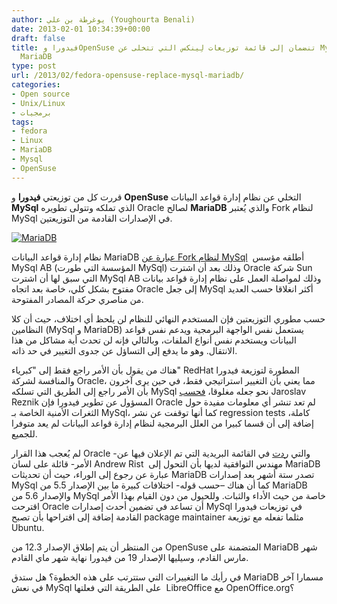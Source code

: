 ```yaml
---
author: يوغرطة بن علي (Youghourta Benali)
date: 2013-02-01 10:34:39+00:00
draft: false
title: فيدورا وOpenSuse تنضمان إلى قائمة توزيعات لِينكس التي تتخلى عن MySql لصالح
  MariaDB
type: post
url: /2013/02/fedora-opensuse-replace-mysql-mariadb/
categories:
- Open source
- Unix/Linux
- برمجيات
tags:
- fedora
- Linux
- MariaDB
- Mysql
- OpenSuse
---
```


قررت كل من توزيعتي **فيدورا** و **OpenSuse** التخلي عن نظام إدارة قواعد البيانات **MySql** الذي تملكه وتتولى تطويره Oracle لصالح **MariaDB** والذي يُعتبر Fork لنظام MySql في الإصدارات القادمة من التوزيعتين.




[![MariaDB](https://www.it-scoop.com/wp-content/uploads/2013/02/MariaDB.png)
](https://www.it-scoop.com/wp-content/uploads/2013/02/MariaDB.png)




نظام إدارة قواعد البيانات MariaDB [عبارة عن Fork لنظام MySql](https://www.it-scoop.com/2010/01/%d8%a5%d8%b7%d9%84%d8%a7%d9%82-mariadb-5-1-%d8%a7%d9%84%d9%85%d8%b4%d8%a7%d8%a8%d9%87-%d9%88-%d8%a7%d9%84%d9%85%d9%86%d8%a7%d9%81%d8%b3-%d9%84%d9%80-mysql-%d8%b0%d9%88-4-storage-engine/)  أطلقه مؤسس MySql AB (المؤسسة التي طورت MySql) وذلك بعد أن اشترت Oracle شركة Sun التي سبق لها أن اشترت MySql AB وذلك لمواصلة العمل على نظام إدارة قواعد بيانات مفتوح بشكل كلي، خاصة بعد اتجاه Oracle إلى جعل MySql أكثر انغلاقا حسب العديد من مناصري حركة المصادر المفتوحة.




حسب مطوري التوزيعتين فإن المستخدم النهائي للنظام لن يلحظ أي اختلاف، حيث أن كلا النظامين (MySql و MariaDB) يستعمل نفس الواجهة البرمجية ويدعم نفس قواعد البيانات ويستخدم نفس أنواع الملفات، وبالتالي فإنه لن تحدث أية مشاكل من هذا الانتقال. وهو ما يدفع إلى التساؤل عن جدوى التغيير في حد ذاته.




هناك من يقول بأن الأمر راجع فقط إلى "كبرياء" RedHat المطورة لتوزيعة فيدورا والمنافسة لشركة Oracle، مما يعني بأن التغيير استراتيجي فقط، في حين يرى آخرون بأن الأمر راجع إلى الطريق التي تسلكه MySql نحو جعله مغلوقا، [فحسب](http://lists.fedoraproject.org/pipermail/devel-announce/2013-January/001037.html) Jaroslav Reznik المسؤول عن تطوير فيدورا فإن Oracle لم تعد تنشر أي معلومات مفيدة حول الثغرات الأمنية الخاصة بـ MySql، كما أنها توقفت عن نشر regression tests كاملة، إضافة إلى أن قسما كبيرا من العلل البرمجية لنظام إدارة قواعد البيانات لم يعد متوفرا للجميع.




لم يُعجب هذا القرار Oracle -والتي [ردت](http://lists.fedoraproject.org/pipermail/devel-announce/2013-January/001037.html) في القائمة البريدية التي تم الإعلان فيها عن الأمر- قائلة على لسان Andrew Rist  مهندس التوافقية لديها بأن التحول إلى MariaDB عبارة عن رجوع إلى الوراء، حيث أن تحديثات MariaDB تصدر ستة أشهر بعد إصدارات MySql كما أن هناك –حسب قوله- اختلافات كبيرة ما بين الإصدار 5.5 من MariaDB والإصدار 5.6 من MySql خاصة من حيث الأداء والثبات. وللحيول من دون القيام بهذا الأمر اقترحت Oracle أن تساعد في تضمين أحدث إصدارات MySql في توزيعات فيدورا القادمة إضافة إلى اقتراحها بأن تصبح package maintainer مثلما تفعله مع توزيعة Ubuntu.




من المنتظر أن يتم إطلاق الإصدار 12.3 من OpenSuse المتضمنة على MariaDB شهر مارس القادم، وسيليها الإصدار 19 من فيدورا نهاية شهر ماي القادم.




في رأيك ما التغييرات التي ستترتب على هذه الخطوة؟ هل ستدق MariaDB مسمارا آخر في نعش MySql على الطريقة التي فعلتها  LibreOffice مع OpenOffice.org؟
